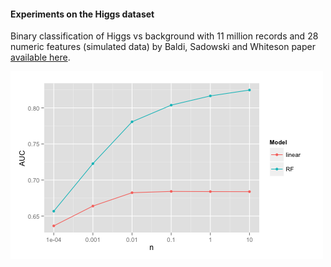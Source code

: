 
#### Experiments on the Higgs dataset

Binary classification of Higgs vs background with 11 million records and 28 numeric
features (simulated data) by Baldi, Sadowski and Whiteson paper 
[available here](https://archive.ics.uci.edu/ml/datasets/HIGGS).

![3a-AUC.csv](3a-AUC.png)

